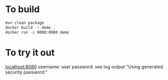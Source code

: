 # To build

```bash
mvn clean package
docker build -t demo .
docker run -p 8080:8080 demo
```

# To try it out

[localhost:8080](http://localhost:8080)
username: user
password: see log output "Using generated security password:"